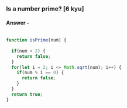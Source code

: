 ### Is a number prime? [6 kyu]

#### Answer -

```js

function isPrime(num) {
  
  if(num < 2) {
    return false;
  }
  for(let i = 2; i <= Math.sqrt(num); i++) {
    if(num % i == 0) {
      return false;
    }
  }
  return true;
}

```
